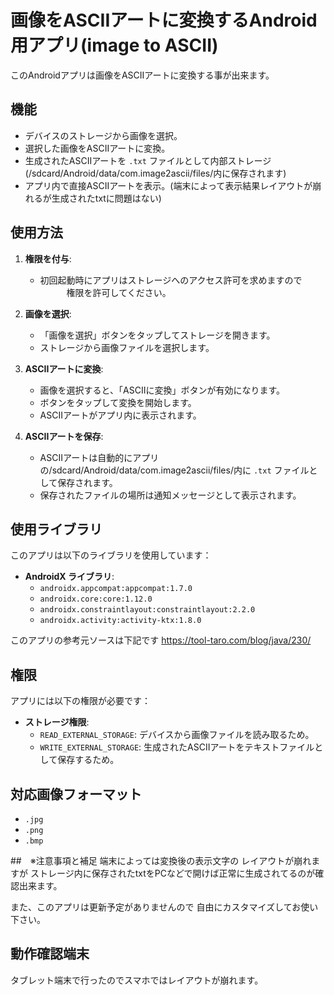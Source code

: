
# 画像をASCIIアートに変換するAndroid用アプリ(image to ASCII)

このAndroidアプリは画像をASCIIアートに変換する事が出来ます。

## 機能

- デバイスのストレージから画像を選択。
- 選択した画像をASCIIアートに変換。
- 生成されたASCIIアートを `.txt` ファイルとして内部ストレージ(/sdcard/Android/data/com.image2ascii/files/内に保存されます)
- アプリ内で直接ASCIIアートを表示。(端末によって表示結果レイアウトが崩れるが生成されたtxtに問題はない)

## 使用方法

1. **権限を付与**:
   - 初回起動時にアプリはストレージへのアクセス許可を求めますので
　　　権限を許可してください。

2. **画像を選択**:
   - 「画像を選択」ボタンをタップしてストレージを開きます。
   - ストレージから画像ファイルを選択します。

3. **ASCIIアートに変換**:
   - 画像を選択すると、「ASCIIに変換」ボタンが有効になります。
   - ボタンをタップして変換を開始します。
   - ASCIIアートがアプリ内に表示されます。

4. **ASCIIアートを保存**:
   - ASCIIアートは自動的にアプリの/sdcard/Android/data/com.image2ascii/files/内に `.txt` ファイルとして保存されます。
   - 保存されたファイルの場所は通知メッセージとして表示されます。

## 使用ライブラリ

このアプリは以下のライブラリを使用しています：

- **AndroidX ライブラリ**:
  - `androidx.appcompat:appcompat:1.7.0`
  - `androidx.core:core:1.12.0`
  - `androidx.constraintlayout:constraintlayout:2.2.0`
  - `androidx.activity:activity-ktx:1.8.0`

このアプリの参考元ソースは下記です
https://tool-taro.com/blog/java/230/

## 権限

アプリには以下の権限が必要です：

- **ストレージ権限**:
  - `READ_EXTERNAL_STORAGE`: デバイスから画像ファイルを読み取るため。
  - `WRITE_EXTERNAL_STORAGE`: 生成されたASCIIアートをテキストファイルとして保存するため。

## 対応画像フォーマット

- `.jpg`
- `.png`
- `.bmp`

##　※注意事項と補足
端末によっては変換後の表示文字の
レイアウトが崩れますが
ストレージ内に保存されたtxtをPCなどで開けば正常に生成されてるのが確認出来ます。

また、このアプリは更新予定がありませんので
自由にカスタマイズしてお使い下さい。

## 動作確認端末
タブレット端末で行ったのでスマホではレイアウトが崩れます。
